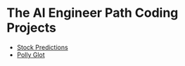 # The AI Engineer Path Coding Projects

- [Stock Predictions](https://stock-predictions.pages.dev/)
- [Polly Glot](https://polly-glot.pages.dev/)
